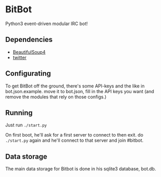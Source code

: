 # BitBot
Python3 event-driven modular IRC bot!

## Dependencies
* [BeautifulSoup4](https://pypi.python.org/pypi/beautifulsoup4/4.3.2)
* [twitter](https://pypi.python.org/pypi/twitter)

## Configurating
To get BitBot off the ground, there's some API-keys and the like in bot.json.example. move it to bot.json, fill in the API keys you want (and remove the modules that rely on those configs.)

## Running
Just run `./start.py`

On first boot, he'll ask for a first server to connect to then exit. do `./start.py` again and he'll connect to that server and join #bitbot.

## Data storage
The main data storage for Bitbot is done in his sqlite3 database, bot.db.

